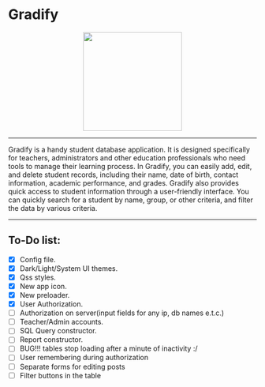 # Gradify

<p align="center">
  <img src="https://github.com/MikeostCorp/Gradify/blob/main/src/img/mainLogo/mainIcox512.png" width="200" height="200">
</p>

----

Gradify is a handy student database application. It is designed specifically for teachers, administrators and other education professionals who need tools to manage their learning process.
In Gradify, you can easily add, edit, and delete student records, including their name, date of birth, contact information, academic performance, and grades.
Gradify also provides quick access to student information through a user-friendly interface. You can quickly search for a student by name, group, or other criteria, and filter the data by various criteria.

----

## To-Do list:
- [X] Config file.
- [X] Dark/Light/System UI themes.
- [X] Qss styles.
- [X] New app icon.
- [X] New preloader.
- [X] User Authorization.
- [ ] Authorization on server(input fields for any ip, db names e.t.c.)
- [ ] Teacher/Admin accounts.
- [ ] SQL Query constructor.
- [ ] Report constructor.
- [ ] BUG!!! tables stop loading after a minute of inactivity :/
- [ ] User remembering during authorization
- [ ] Separate forms for editing posts
- [ ] Filter buttons in the table
